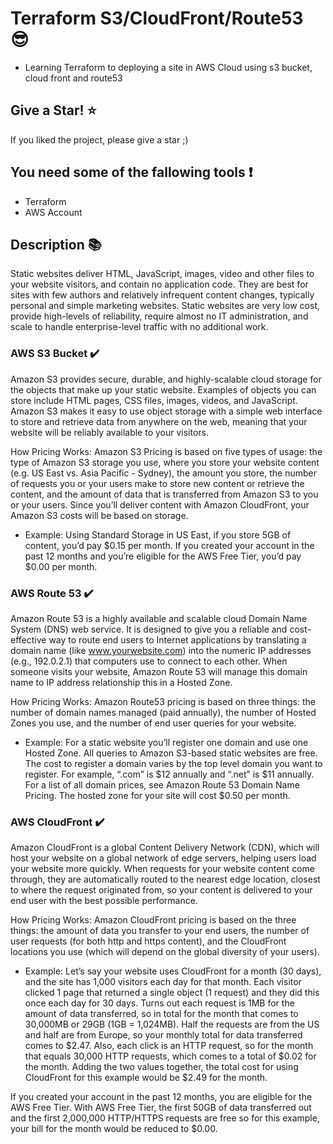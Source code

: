 # Terraform S3/CloudFront/Route53 :sunglasses:

- Learning Terraform to deploying a site in AWS Cloud using s3 bucket, cloud front and route53

## Give a Star! :star:

If you liked the project, please give a star ;)

## You need some of the fallowing tools :exclamation:

-  Terraform
-  AWS Account

## Description :books:

Static websites deliver HTML, JavaScript, images, video and other files to your website visitors, and contain no application code. They are best for sites with few authors and relatively infrequent content changes, typically personal and simple marketing websites. Static websites are very low cost, provide high-levels of reliability, require almost no IT administration, and scale to handle enterprise-level traffic with no additional work.

### AWS S3 Bucket ✔️

Amazon S3 provides secure, durable, and highly-scalable cloud storage for the objects that make up your static website. Examples of objects you can store include HTML pages, CSS files, images, videos, and JavaScript. Amazon S3 makes it easy to use object storage with a simple web interface to store and retrieve data from anywhere on the web, meaning that your website will be reliably available to your visitors.

How Pricing Works: Amazon S3 Pricing is based on five types of usage: the type of Amazon S3 storage you use, where you store your website content (e.g. US East vs. Asia Pacific - Sydney), the amount you store, the number of requests you or your users make to store new content or retrieve the content, and the amount of data that is transferred from Amazon S3 to you or your users. Since you’ll deliver content with Amazon CloudFront, your Amazon S3 costs will be based on storage.

- Example: Using Standard Storage in US East, if you store 5GB of content, you’d pay $0.15 per month. If you created your account in the past 12 months and you’re eligible for the AWS Free Tier, you’d pay $0.00 per month.

### AWS Route 53 ✔️

Amazon Route 53 is a highly available and scalable cloud Domain Name System (DNS) web service. It is designed to give you a reliable and cost-effective way to route end users to Internet applications by translating a domain name (like www.yourwebsite.com) into the numeric IP addresses (e.g., 192.0.2.1) that computers use to connect to each other.  When someone visits your website, Amazon Route 53 will manage this domain name to IP address relationship this in a Hosted Zone.

How Pricing Works: Amazon Route53 pricing is based on three things: the number of domain names managed (paid annually), the number of Hosted Zones you use, and the number of end user queries for your website. 

- Example: For a static website you’ll register one domain and use one Hosted Zone. All queries to Amazon S3-based static websites are free. The cost to register a domain varies by the top level domain you want to register. For example, “.com” is $12 annually and “.net” is $11 annually. For a list of all domain prices, see Amazon Route 53 Domain Name Pricing. The hosted zone for your site will cost $0.50 per month.


### AWS CloudFront ✔️

Amazon CloudFront is a global Content Delivery Network (CDN), which will host your website on a global network of edge servers, helping users load your website more quickly. When requests for your website content come through, they are automatically routed to the nearest edge location, closest to where the request originated from, so your content is delivered to your end user with the best possible performance.

How Pricing Works: Amazon CloudFront pricing is based on the three things: the amount of data you transfer to your end users, the number of user requests (for both http and https content), and the CloudFront locations you use (which will depend on the global diversity of your users).

- Example: Let’s say your website uses CloudFront for a month (30 days), and the site has 1,000 visitors each day for that month. Each visitor clicked 1 page that returned a single object (1 request) and they did this once each day for 30 days. Turns out each request is 1MB for the amount of data transferred, so in total for the month that comes to 30,000MB or 29GB (1GB = 1,024MB). Half the requests are from the US and half are from Europe, so your monthly total for data transferred comes to $2.47. Also, each click is an HTTP request, so for the month that equals 30,000 HTTP requests, which comes to a total of $0.02 for the month. Adding the two values together, the total cost for using CloudFront for this example would be $2.49 for the month.

If you created your account in the past 12 months, you are eligible for the AWS Free Tier. With AWS Free Tier, the first 50GB of data transferred out and the first 2,000,000 HTTP/HTTPS requests are free so for this example, your bill for the month would be reduced to $0.00.
